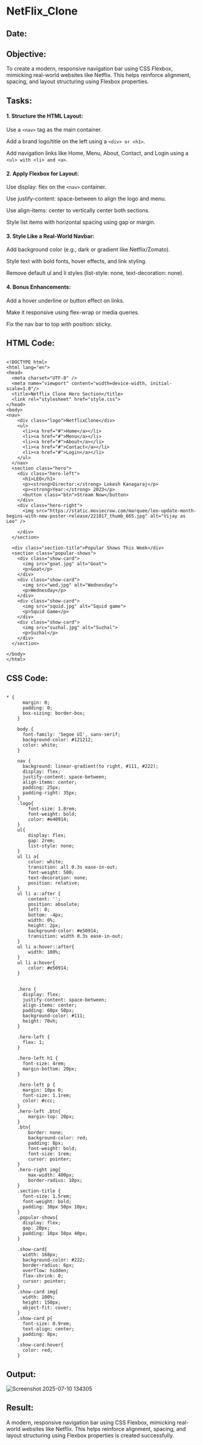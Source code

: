 # NetFlix_Clone
## Date:
## Objective:
To create a modern, responsive navigation bar using CSS Flexbox, mimicking real-world websites like Netflix. This helps reinforce alignment, spacing, and layout structuring using Flexbox properties.

## Tasks:

#### 1. Structure the HTML Layout:
Use a ```<nav>``` tag as the main container.

Add a brand logo/title on the left using a ```<div> or <h1>```.

Add navigation links like Home, Menu, About, Contact, and Login using a ```<ul> with <li> and <a>```.

#### 2. Apply Flexbox for Layout:
Use display: flex on the ```<nav>``` container.

Use justify-content: space-between to align the logo and menu.

Use align-items: center to vertically center both sections.

Style list items with horizontal spacing using gap or margin.

#### 3. Style Like a Real-World Navbar:
Add background color (e.g., dark or gradient like Netflix/Zomato).

Style text with bold fonts, hover effects, and link styling.

Remove default ul and li styles (list-style: none, text-decoration: none).

#### 4. Bonus Enhancements:
Add a hover underline or button effect on links.

Make it responsive using flex-wrap or media queries.

Fix the nav bar to top with position: sticky.
## HTML Code:
```

<!DOCTYPE html>
<html lang="en">
<head>
  <meta charset="UTF-8" />
  <meta name="viewport" content="width=device-width, initial-scale=1.0"/>
  <title>Netflix Clone Hero Section</title>
  <link rel="stylesheet" href="style.css">
</head>
<body>
<nav>
    <div class="logo">NetflixClone</div>
    <ul>
      <li><a href="#">Home</a></li>
      <li><a href="#">Menu</a></li>
      <li><a href="#">About</a></li>
      <li><a href="#">Contact</a></li>
      <li><a href="#">Login</a></li>
    </ul>
  </nav>
  <section class="hero">
    <div class="hero-left">
      <h1>LEO</h1>
      <p><strong>Director:</strong> Lokesh Kanagaraj</p>
      <p><strong>Year:</strong> 2023</p>
      <button class="btn">Stream Now</button>
    </div>
    <div class="hero-right">
      <img src="https://static.moviecrow.com/marquee/leo-update-month-begins-with-new-poster-release/221017_thumb_665.jpg" alt="Vijay as Leo" />
      
    </div>
  </section>

  <div class="section-title">Popular Shows This Week</div>
  <section class="popular-shows">
    <div class="show-card">
      <img src="goat.jpg" alt="Goat">
      <p>Goat</p>
    </div>
    <div class="show-card">
      <img src="wed.jpg" alt="Wednesday">
      <p>Wednesday</p>
    </div>
    <div class="show-card">
      <img src="squid.jpg" alt="Squid game">
      <p>Squid Game</p>
    </div>
    <div class="show-card">
      <img src="suzhal.jpg" alt="Suzhal">
      <p>Suzhal</p>
    </div>
  </section>

</body>
</html>

```
## CSS Code:
```

* {
      margin: 0;
      padding: 0;
      box-sizing: border-box;
    }

    body {
      font-family: 'Segoe UI', sans-serif;
      background-color: #121212;
      color: white;
    }

    nav {
      background: linear-gradient(to right, #111, #222);
      display: flex;
      justify-content: space-between;
      align-items: center;
      padding: 25px;
      padding-right: 35px;
    }
    .logo{
        font-size: 1.8rem;
        font-weight: bold;
        color: #e40914;
    }
    ul{
        display: flex;
        gap: 2rem;
        list-style: none;
    }
    ul li a{
        color: white;
        transition: all 0.3s ease-in-out;
        font-weight: 500;
        text-decoration: none;
        position: relative;
    }
    ul li a::after {
        content: '';
        position: absolute;
        left: 0;
        bottom: -4px;
        width: 0%;
        height: 2px;
        background-color: #e50914;
        transition: width 0.3s ease-in-out;
    }
    ul li a:hover::after{
        width: 100%;
    }
    ul li a:hover{
        color: #e50914;
    }
   

    .hero {
      display: flex;
      justify-content: space-between;
      align-items: center;
      padding: 60px 50px;
      background-color: #111;
      height: 70vh;
    }

    .hero-left {
      flex: 1;
    }

    .hero-left h1 {
      font-size: 4rem;
      margin-bottom: 20px;
    }

    .hero-left p {
      margin: 10px 0;
      font-size: 1.1rem;
      color: #ccc;
    }
    .hero-left .btn{
        margin-top: 20px;
    }
    .btn{
        border: none;
        background-color: red;
        padding: 8px;
        font-weight: bold;
        font-size: 1rem;
        cursor: pointer;
    }
    .hero-right img{
        max-width: 400px;
        border-radius: 10px;
    }
    .section-title {
      font-size: 1.5rem;
      font-weight: bold;
      padding: 30px 50px 10px;
    }
    .popular-shows{
      display: flex;
      gap: 20px;
      padding: 10px 50px 40px;
    }

    .show-card{
      width: 168px;
      background-color: #222;
      border-radius: 6px;
      overflow: hidden;
      flex-shrink: 0;
      cursor: pointer;
    }
    .show-card img{
      width: 100%;
      height: 150px;
      object-fit: cover;
    }
    .show-card p{
      font-size: 0.9rem;
      text-align: center;
      padding: 8px;
    }
    .show-card:hover{
      color: red;
    }

```
## Output:
![Screenshot 2025-07-10 134305](https://github.com/user-attachments/assets/7140efc8-7e3e-4e61-84ba-35317d0202c5)

## Result:
A modern, responsive navigation bar using CSS Flexbox, mimicking real-world websites like Netflix. This helps reinforce alignment, spacing, and layout structuring using Flexbox properties is created successfully.
